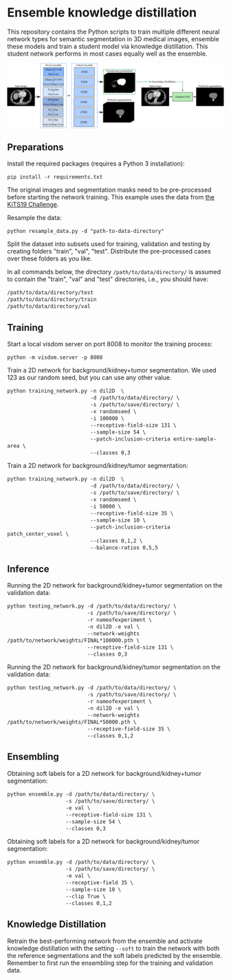 # Ensemble knowledge distillation

This repository contains the Python scripts to train multiple different neural network types for semantic segmentation in 3D medical images,
ensemble these models and train a student model via knowledge distillation. This student network performs in most cases equally well as the
ensemble.

![Graphical abstract](graphical_abstract.png)

## Preparations

Install the required packages (requires a Python 3 installation):

```shell
pip install -r requirements.txt
```

The original images and segmentation masks need to be pre-processed before starting the network training. This example uses the data from [the KiTS19 Challenge](https://github.com/neheller/kits19).

Resample the data:
    
```shell
python resample_data.py -d "path-to-data-directory" 
```

Split the dataset into subsets used for training, validation and testing by creating folders "train", "val", "test". Distribute the pre-processed cases over these folders as you like.

In all commands below, the directory `/path/to/data/directory/` is assumed to contain the "train", "val" and "test" directories, i.e., you should have:

    /path/to/data/directory/test
    /path/to/data/directory/train
    /path/to/data/directory/val

## Training

Start a local visdom server on port 8008 to monitor the training process:

```shell
python -m visdom.server -p 8008
```

Train a 2D network for background/kidney+tumor segmentation. We used 123 as our random seed, but you can use any other value.

```shell
python training_network.py -n dil2D  \
                           -d /path/to/data/directory/ \
                           -s /path/to/save/directory/ \
                           -x randomseed \
                           -i 100000 \
                           --receptive-field-size 131 \
                           --sample-size 54 \
                           --patch-inclusion-criteria entire-sample-area \
                           --classes 0,3
```

Train a 2D network for background/kidney/tumor segmentation:

```shell
python training_network.py -n dil2D  \
                           -d /path/to/data/directory/ \
                           -s /path/to/save/directory/ \
                           -x randomseed \
                           -i 50000 \
                           --receptive-field-size 35 \
                           --sample-size 10 \
                           --patch-inclusion-criteria patch_center_voxel \
                           --classes 0,1,2 \
                           --balance-ratios 0,5,5
```

## Inference

Running the 2D network for background/kidney+tumor segmentation on the validation data:

```shell
python testing_network.py -d /path/to/data/directory/ \
                          -s /path/to/save/directory/ \
                          -r nameofexperiment \
                          -n dil2D -e val \
                          --network-weights /path/to/network/weights/FINAL*100000.pth \
                          --receptive-field-size 131 \
                          --classes 0,3
```

Running the 2D network for background/kidney/tumor segmentation on the validation data:

```shell
python testing_network.py -d /path/to/data/directory/ \
                          -s /path/to/save/directory/ \
                          -r nameofexperiment \
                          -n dil2D -e val \
                          --network-weights /path/to/network/weights/FINAL*50000.pth \
                          --receptive-field-size 35 \
                          --classes 0,1,2
```

## Ensembling

Obtaining soft labels for a 2D network for background/kidney+tumor segmentation:

```shell
python ensemble.py -d /path/to/data/directory/ \
                   -s /path/to/save/directory/ \
                   -e val \
                   --receptive-field-size 131 \
                   --sample-size 54 \
                   --classes 0,3
```

Obtaining soft labels for a 2D network for background/kidney/tumor segmentation:

```shell
python ensemble.py -d /path/to/data/directory/ \
                   -s /path/to/save/directory/ \
                   -e val \
                   --receptive-field 35 \
                   --sample-size 10 \
                   --clip True \
                   --classes 0,1,2
```

## Knowledge Distillation

Retrain the best-performing network from the ensemble and activate knowledge distillation with the setting `--soft` to train the network with both the reference segmentations and the soft labels predicted by the ensemble. Remember to first run the ensembling step for the training and validation data.
